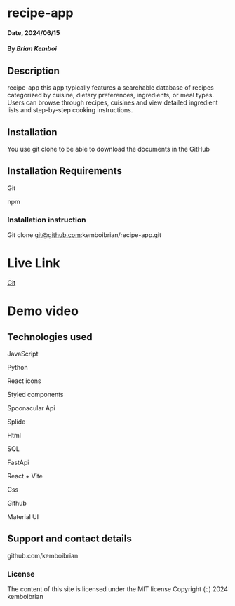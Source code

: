 # recipe-app

#### Date, 2024/06/15

#### By *Brian Kemboi*

## Description
recipe-app
this app typically features a searchable database of recipes categorized by cuisine, dietary preferences, ingredients, or meal types. Users can browse through recipes, cuisines and view detailed ingredient lists and step-by-step cooking instructions.

## Installation
You use git clone to be able to download the documents in the GitHub

## Installation Requirements
Git

npm

### Installation instruction

Git clone git@github.com:kemboibrian/recipe-app.git

# Live Link
[Git]()

# Demo video 

## Technologies used
JavaScript

Python

React icons

Styled components

Spoonacular Api

Splide

Html

SQL 

FastApi

React + Vite

Css

Github

Material UI

## Support and contact details
github.com/kemboibrian

### License
The content of this site is licensed under the MIT license
Copyright (c) 2024 kemboibrian

